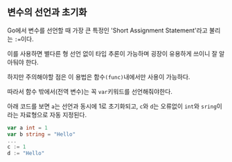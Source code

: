 ## 변수의 선언과 초기화

Go에서 변수를 선언할 때 가장 큰 특정인 'Short Assignment Statement'라고 불리는 `:=`이다.

이를 사용하면 별다른 형 선언 없이 타입 추론이 가능하며 굉장이 유용하게 쓰이니 잘 알아둬야 한다.

하지만 주의해야할 점은 이 용법은 함수`(func)`내에서만 사용이 가능하다.

따라서 함수 밖에서(전역 변수)는 꼭 `var`키워드를 선언해줘야한다.

아래 코드를 보면 `a`는 선언과 동시에 1로 초기화되고, `c`와 `d`는 오류없이 `int`와 `sring`이라는 자료형으로 자동 지정된다.

```go
var a int = 1
var b string = "Hello"
...
c := 1
d := "Hello"
```
